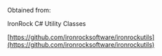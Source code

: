 Obtained from:

IronRock C# Utility Classes 

[https://github.com/ironrocksoftware/ironrockutils](https://github.com/ironrocksoftware/ironrockutils)
